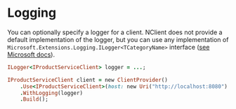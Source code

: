 # Logging
You can optionally specify a logger for a client. NClient does not provide a default implementation of the logger, 
but you can use any implementation of `Microsoft.Extensions.Logging.ILogger<TCategoryName>` interface 
([see Microsoft docs](docs.microsoft.com/en-us/dotnet/api/microsoft.extensions.logging.ilogger-1)).

```ruby
ILogger<IProductServiceClient> logger = ...;

IProductServiceClient client = new ClientProvider()
    .Use<IProductServiceClient>(host: new Uri("http://localhost:8080")
    .WithLogging(logger)
    .Build();
```
